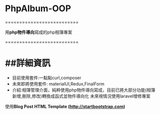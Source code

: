 # PhpAlbum-OOP

==========================

用**php物件導向**寫成的php相簿專案

==========================

##詳細資訊
==========================
*   目前使用套件:一點點curl,composer
*   未來即將使用套件: materialUI,Redux,FinalForm
*   介紹:相簿管理介面，純粹使用php物件導向寫成，目前已將大部分功能(相簿新增,刪除,修改)轉換成函式並物件導向化
    未來視情況使用laravel增修專案

使用**Blog Post HTML Template (http://startbootstrap.com)**
